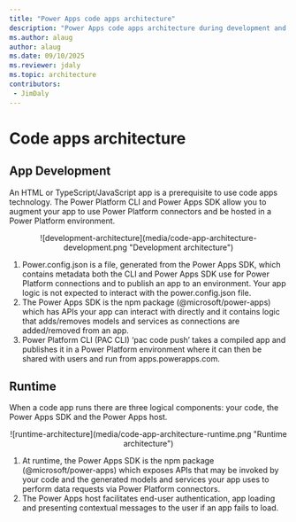 ```yaml
---
title: "Power Apps code apps architecture"
description: "Power Apps code apps architecture during development and runtime"
ms.author: alaug
author: alaug
ms.date: 09/10/2025
ms.reviewer: jdaly
ms.topic: architecture
contributors:
 - JimDaly
---
```

# Code apps architecture

## App Development
An HTML or TypeScript/JavaScript app is a prerequisite to use code apps technology. The Power Platform CLI and Power Apps SDK allow you to augment your app to use Power Platform connectors and be hosted in a Power Platform environment. 

<p align="center">
  ![development-architecture](media/code-app-architecture-development.png "Development architecture")
</p>

1. Power.config.json is a file, generated from the Power Apps SDK, which contains metadata both the CLI and Power Apps SDK use for Power Platform connections and to publish an app to an environment. Your app logic is not expected to interact with the power.config.json file.
1. The Power Apps SDK is the npm package (@microsoft/power-apps) which has APIs your app can interact with directly and it contains logic that adds/removes models and services as connections are added/removed from an app. 
1. Power Platform CLI (PAC CLI) ‘pac code push’ takes a compiled app and publishes it in a Power Platform environment where it can then be shared with users and run from apps.powerapps.com.

## Runtime
When a code app runs there are three logical components: your code, the Power Apps SDK and the Power Apps host.

<p align="center">
  ![runtime-architecture](media/code-app-architecture-runtime.png "Runtime architecture")
</p>

1. At runtime, the Power Apps SDK is the npm package (@microsoft/power-apps) which exposes APIs that may be invoked by your code and the generated models and services your app uses to perform data requests via Power Platform connectors. 
1. The Power Apps host facilitates end-user authentication, app loading and presenting contextual messages to the user if an app fails to load.
